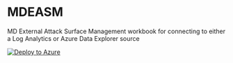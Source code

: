 # MDEASM
 MD External Attack Surface Management workbook for connecting to either a Log Analytics or Azure Data Explorer source

[![Deploy to Azure](https://aka.ms/deploytoazurebutton)](https://portal.azure.com/#create/Microsoft.Template/uri/https%3A%2F%2Fraw.githubusercontent.com%2Ffer39e4f%2FMDEASM%2Fmain%2FWorkbook%2Fmdeasm_workbook_template.json)
